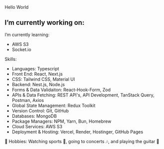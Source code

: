 Hello World

I’m currently working on:
  - 

I’m currently learning:
  - AWS S3
  - Socket.io

Skills:
- Languages: Typescript
- Front End: React, Next.js
- CSS: Tailwind CSS, Material UI
- Backend: Nest.js, Node.js
- Forms & Data Validaiton: React-Hook-Form, Zod
- APIs & Data Fetching: REST API's, API Development, TanStack Query, Postman, Axios
- Global State Management: Redux Toolkit
- Version Control: Git, GitHub
- Databases: MongoDB
- Package Managers: NPM, Yarn, Bun, Homebrew
- Cloud Services: AWS S3
- Deployment & Hosting: Vercel, Render, Hostinger, GitHub Pages


🤠 Hobbies: Watching sports 🏈, going to concerts 🎶, and playing the guitar 🎸

